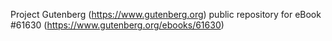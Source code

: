 Project Gutenberg (https://www.gutenberg.org) public repository for eBook #61630 (https://www.gutenberg.org/ebooks/61630)
